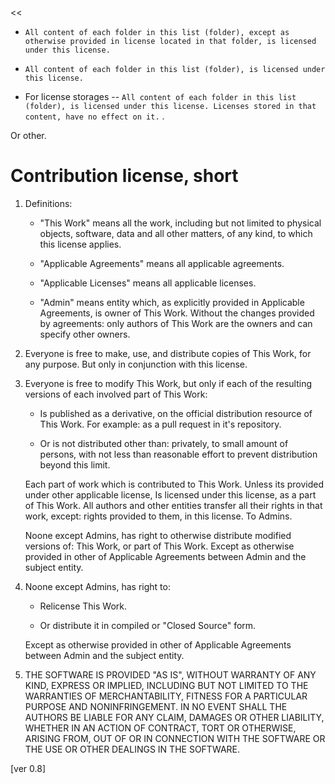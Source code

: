 
<<
* `All content of each folder in this list (folder), except as otherwise provided in license located in that folder, is licensed under this license.`
	
* `All content of each folder in this list (folder), is licensed under this license.`
	
* For license storages -- `All content of each folder in this list (folder), is licensed under this license. Licenses stored in that content, have no effect on it.` .

Or other.
>>


# Contribution license, short

1. Definitions:

	* "This Work" means all the work, including but not limited to physical objects, software, data and all other matters, of any kind, to which this license applies.

	* "Applicable Agreements" means all applicable agreements.

	* "Applicable Licenses" means all applicable licenses.

	* "Admin" means entity which, as explicitly provided in Applicable Agreements, is owner of This Work. Without the changes provided by agreements: only authors of This Work are the owners and can specify other owners.


2. Everyone is free to make, use, and distribute copies of This Work, for any purpose. But only in conjunction with this license.

3. Everyone is free to modify This Work, but only if each of the resulting versions of each involved part of This Work:

	* Is published as a derivative, on the official distribution resource of This Work. For example: as a pull request in it's repository.

	* Or is not distributed other than: privately, to small amount of persons, with not less than reasonable effort to prevent distribution beyond this limit.

	Each part of work which is contributed to This Work. Unless its provided under other applicable license, Is licensed under this license, as a part of This Work. All authors and other entities transfer all their rights in that work, except: rights provided to them, in this license. To Admins.

	Noone except Admins, has right to otherwise distribute modified versions of: This Work, or part of This Work. Except as otherwise provided in other of Applicable Agreements between Admin and the subject entity.
	
4. Noone except Admins, has right to:

	* Relicense This Work.

	* Or distribute it in compiled or "Closed Source" form.

	Except as otherwise provided in other of Applicable Agreements between Admin and the subject entity.


5. THE SOFTWARE IS PROVIDED "AS IS", WITHOUT WARRANTY OF ANY KIND, EXPRESS OR IMPLIED, INCLUDING BUT NOT LIMITED TO THE WARRANTIES OF MERCHANTABILITY, FITNESS FOR A PARTICULAR PURPOSE AND NONINFRINGEMENT. IN NO EVENT SHALL THE AUTHORS BE LIABLE FOR ANY CLAIM, DAMAGES OR OTHER LIABILITY, WHETHER IN AN ACTION OF CONTRACT, TORT OR OTHERWISE, ARISING FROM, OUT OF OR IN CONNECTION WITH THE SOFTWARE OR THE USE OR OTHER DEALINGS IN THE SOFTWARE.

[ver 0.8]
